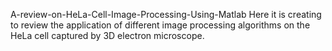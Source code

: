 A-review-on-HeLa-Cell-Image-Processing-Using-Matlab
Here it is creating to review the application of different image processing algorithms on the HeLa cell captured by 3D electron microscope. 

